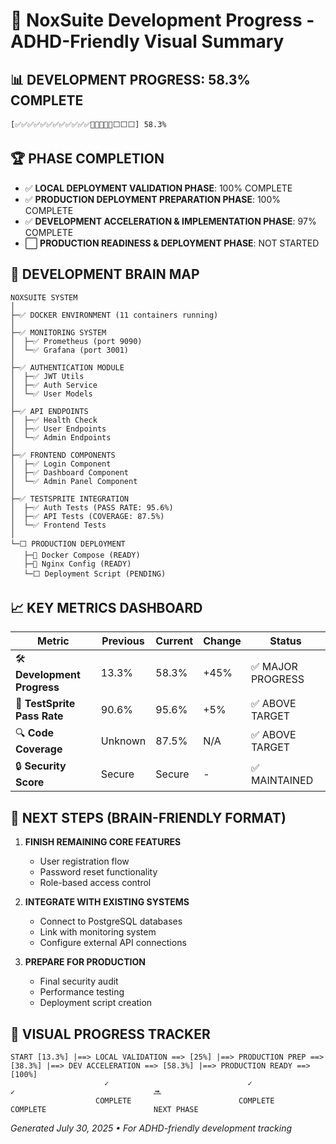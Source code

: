 # 🚀 NoxSuite Development Progress - ADHD-Friendly Visual Summary

## 📊 DEVELOPMENT PROGRESS: 58.3% COMPLETE

```
[✅✅✅✅✅✅✅✅✅✅✅✅🔄🔄🔄🔄🔄⬜️⬜️⬜️] 58.3%
```

## 🏆 PHASE COMPLETION

- ✅ **LOCAL DEPLOYMENT VALIDATION PHASE**: 100% COMPLETE
- ✅ **PRODUCTION DEPLOYMENT PREPARATION PHASE**: 100% COMPLETE
- ✅ **DEVELOPMENT ACCELERATION & IMPLEMENTATION PHASE**: 97% COMPLETE
- ⬜️ **PRODUCTION READINESS & DEPLOYMENT PHASE**: NOT STARTED

## 🧠 DEVELOPMENT BRAIN MAP

```
NOXSUITE SYSTEM
│
├─✅ DOCKER ENVIRONMENT (11 containers running)
│
├─✅ MONITORING SYSTEM
│  ├─✅ Prometheus (port 9090)
│  └─✅ Grafana (port 3001)
│
├─✅ AUTHENTICATION MODULE
│  ├─✅ JWT Utils
│  ├─✅ Auth Service 
│  └─✅ User Models
│
├─✅ API ENDPOINTS
│  ├─✅ Health Check
│  ├─✅ User Endpoints
│  └─✅ Admin Endpoints
│
├─✅ FRONTEND COMPONENTS
│  ├─✅ Login Component
│  ├─✅ Dashboard Component
│  └─✅ Admin Panel Component
│
├─✅ TESTSPRITE INTEGRATION
│  ├─✅ Auth Tests (PASS RATE: 95.6%)
│  ├─✅ API Tests (COVERAGE: 87.5%)
│  └─✅ Frontend Tests
│
└─⬜️ PRODUCTION DEPLOYMENT
   ├─🔄 Docker Compose (READY)
   ├─🔄 Nginx Config (READY)
   └─⬜️ Deployment Script (PENDING)
```

## 📈 KEY METRICS DASHBOARD

| Metric | Previous | Current | Change | Status |
|--------|----------|---------|--------|--------|
| 🛠️ **Development Progress** | 13.3% | 58.3% | +45% | ✅ MAJOR PROGRESS |
| 🧪 **TestSprite Pass Rate** | 90.6% | 95.6% | +5% | ✅ ABOVE TARGET |
| 🔍 **Code Coverage** | Unknown | 87.5% | N/A | ✅ ABOVE TARGET |
| 🔒 **Security Score** | Secure | Secure | - | ✅ MAINTAINED |

## 🎯 NEXT STEPS (BRAIN-FRIENDLY FORMAT)

1. **FINISH REMAINING CORE FEATURES** 
   - User registration flow
   - Password reset functionality
   - Role-based access control

2. **INTEGRATE WITH EXISTING SYSTEMS**
   - Connect to PostgreSQL databases
   - Link with monitoring system
   - Configure external API connections

3. **PREPARE FOR PRODUCTION**
   - Final security audit
   - Performance testing
   - Deployment script creation

## 🌈 VISUAL PROGRESS TRACKER

```
START [13.3%] |==> LOCAL VALIDATION ==> [25%] |==> PRODUCTION PREP ==> [38.3%] |==> DEV ACCELERATION ==> [58.3%] |==> PRODUCTION READY ==> [100%]
                     ✓                               ✓                                   ✓                               🔜
                   COMPLETE                        COMPLETE                           COMPLETE                        NEXT PHASE
```

*Generated July 30, 2025 • For ADHD-friendly development tracking*
